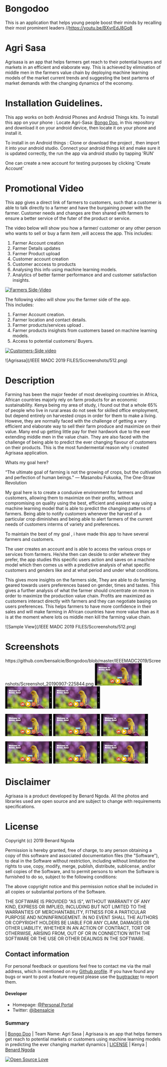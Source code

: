 # Bongodoo
This is an application that helps young people boost their minds by recalling their most prominent leaders
//https://youtu.be/BXvrEdJ8Gq8




# Agri Sasa
Agrisasa is an app that  helps farmers  get reach to their potential buyers and markets in an efficient and elaborate way. This is achieved by elimination of middle men in the farmers value chain by deploying machine learning models of the market current trends and suggesting the best parterns of market demands with the changing dynamics of the economy.





# Installation Guidelines.
This app works on both Android Phones and Android Things kits.
To install this app on your phone :
Locate Agri-Sasa:
[Bongo Doo](https://github.com/bensalcie/Bongodoo/blob/master/IEEEMADC2019/app.aab),
in this repository and download it on your android device, then locate it on your phone and install it.


To install in on Android things :
 Clone or download the project , then import it into your android studio. 
 Connect your android things kit and make sure it is updated correctly, the run the app via android studio by tapping 'RUN'
 
 One can create a new account for testing purposes by clicking 'Create Account'
 
 # Promotional Video
 This app gives a direct link of farmers to customers, such that a customer is able to talk directly to a farmer and have the burgaining power with the farmer. Customer needs and changes are then shared with farmers to ensure a better service of the futer of the product or service.
 
 The video below will show you how a farmer/ customer or any other person who wants to sell or buy a farm item ,will access the app.
 This includes:
  1. Farmer Account creation
  2. Farmer Details updates
  3. Farmer Product upload
  4. Customer account creation
  5. Customer acccess to products
  6. Analysing this info using machine learning models.
  7. Analytics of better farmer performance and and customer satisfaction insights.
  
 
 
  [![Farmers Side-Video ](https://img.youtube.com/vi/VID/0.jpg)]( https://youtu.be/uOxihngWp88)
 
 The following video will show you the farmer side of the app.  
 This includes:
 1. Farmer Account creation.
 2. Farmer location and contact details.
 3. Farmer products/services upload .
 4. Farmer products insighsts from customers based on machine learning models.
 5. Access to potential customers/ Buyers.
 
 
 [![Customers-Side video](https://img.youtube.com/vi/VID/0.jpg)]( https://img.youtube.com/vi/VID/0.jpg)

 
 
 ![Agrisasa](/IEEE MADC 2019 FILES/Sccreenshots/512.png)


# Description
Farming has been the major feeder of most developing countries in Africa, African countries majorly rely on farm products for an economic sustainability. Kenya being my area of study, i found out that a whole 65% of people who live in rural areas do not seek for skilled office employment, but depend entirely on harvested crops in order for them to make a living. Howeve, they are normally faced with the challenge of getting a very efficient and elaborate way to sell their farm produce and maximize on their value. Many end up getting little pay for their hardwork due to the ever extending middle men in the value chain. They are also faced with the challenge of being able to predict the ever changing flavour of customers on their products. This is the most fundermental reason why i created Agrisasa application.


Whats my goal here? 

“The ultimate goal of farming is not the growing of crops, but the cultivation and perfection of human beings.”
― Masanobu Fukuoka, The One-Straw Revolution 

My goal here is to create a condusive environment for farmers and customers, allowing them to maximize on their profits, without compromising on quality using the best, efficient and easiest way using a machine learning model that is able to predict the changing patterns of farmers. Being able to notify customers whenever the harvest of a particular crop diminishes and being able to alert farmers of the current needs of customers interms of variety and preferences.

To maintain the best of my goal , i have made this app to have several farmers and customers.

The user creates an account and is able to access the various crops or services from farmers. He/she then can deside to order whetever they prefer, the app studies this specific users action and saves on a machine model which then comes us with a predictive analysis of what specific customers and genders like and at what period and under what conditions.

This gives more insights on the farmers side, They are able to do farming geared towards users preferences based on gender, times and tastes. This gives a further analysis of what the farmer should cncentrate on more in order to maximize the production value chain. Profits are maximized as customers interact directly with farmers and they can negotiate basing on users preferences. This helps farmers to have more confidence in their sales and will make farming in African countries have more value than as it is at the moment where lots os middle men kill the farming value chain.


 
  ![Sample View](/IEEE MADC 2019 FILES/Sccreenshots/512.png)
  
  
  # Screenshots
  <p float="left">
 https://github.com/bensalcie/Bongodoo/blob/master/IEEEMADC2019/Screenshots/Screenshot_20190907-225844.png
  <img src="/IEEEMADC2019/Screenshots/Screenshot_20190907-225844.png" width="150" />
  <img src="/IEEEMADC2019/Screenshots/Screenshot_20190907-225844.png" width="150" /> 
  <img src="/IEEEMADC2019/Screenshots/Screenshot_20190907-225844.png" width="150" />
</p>
  
  
 <p float="left">
  <img src="/IEEEMADC2019/Screenshots/Screenshot_20190907-225844.png" width="150" />
  <img src="/IEEEMADC2019/Screenshots/Screenshot_20190907-225844.png" width="150" /> 
  <img src="/IEEEMADC2019/Screenshots/Screenshot_20190907-225844.png" width="150" />
</p>
  
<p float="left">
  <img src="/IEEEMADC2019/Screenshots/Screenshot_20190907-225844.png" width="150" />
  <img src="/IEEEMADC2019/Screenshots/Screenshot_20190907-225844.png" width="150" /> 
  <img src="/IEEEMADC2019/Screenshots/Screenshot_20190907-225844.png" width="150" />
</p>
  
  # Disclaimer
  Agrisasa is a product developed by Benard Ngoda. All the photos and libraries used are open source and are subject to change with requirements specifications.
  
  
  # License

Copyright (c) 2019 Benard Ngoda

Permission is hereby granted, free of charge, to any person obtaining a copy
of this software and associated documentation files (the "Software"), to deal
in the Software without restriction, including without limitation the rights
to use, copy, modify, merge, publish, distribute, sublicense, and/or sell
copies of the Software, and to permit persons to whom the Software is
furnished to do so, subject to the following conditions:

The above copyright notice and this permission notice shall be included in all
copies or substantial portions of the Software.

THE SOFTWARE IS PROVIDED "AS IS", WITHOUT WARRANTY OF ANY KIND, EXPRESS OR
IMPLIED, INCLUDING BUT NOT LIMITED TO THE WARRANTIES OF MERCHANTABILITY,
FITNESS FOR A PARTICULAR PURPOSE AND NONINFRINGEMENT. IN NO EVENT SHALL THE
AUTHORS OR COPYRIGHT HOLDERS BE LIABLE FOR ANY CLAIM, DAMAGES OR OTHER
LIABILITY, WHETHER IN AN ACTION OF CONTRACT, TORT OR OTHERWISE, ARISING FROM,
OUT OF OR IN CONNECTION WITH THE SOFTWARE OR THE USE OR OTHER DEALINGS IN THE
SOFTWARE.



## Contact information
For personal feedback or questions feel free to contact me via the mail address, which is mentioned on my [Github profile](https://github.com/bensalcie). 
If you have found any bugs or want to post a feature request please use the [bugtracker](https://github.com/bensalcie/Agri-Sasa/issues) to report them.


#### Developer
* Homepage: [@Personal Portal](http://bensalcie.likesyou.org/)
* Twitter: [@ibensalcie](https://twitter.com/ibensalcie )

### Summary
| [Bongo Doo](https://github.com/bensalcie/Bongodoo/blob/master/IEEEMADC2019/app.aab) | Team Name: Agri Sasa | Agrisasa is an app that  helps farmers get reach to potential markets or customers using machine learning models in predicting the ever changing market dynamics | [LICENSE](https://github.com/bensalcie/Agri-Sasa/blob/master/LICENSE) | Kenya | [Benard Ngoda](https://github.com/bensalcie)  


[![Open Source Love](https://badges.frapsoft.com/os/v2/open-source-200x33.png?v=103)](https://github.com/ellerbrock/open-source-badge/)  

